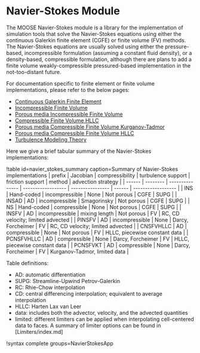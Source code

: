 # Navier-Stokes Module

The MOOSE Navier-Stokes module is a library for the implementation of simulation tools that solve the
Navier-Stokes equations using either the continuous Galerkin finite element
(CGFE) or finite volume (FV) methods. The Navier-Stokes
equations are usually solved using either the pressure-based, incompressible formulation (assuming a
constant fluid density), or a density-based, compressible formulation, although
there are plans to add a finite volume weakly-compressible pressured-based implementation in
the not-too-distant future.

For documentation specific to finite element or finite volume implementations,
please refer to the below pages:

- [Continuous Galerkin Finite Element](navier_stokes/cgfe.md)
- [Incompressible Finite Volume](insfv.md)
- [Porous media Incompressible Finite Volume](pinsfv.md)
- [Compressible Finite Volume HLLC](CNSFVHLLCBase.md)
- [Porous media Compressible Finite Volume Kurganov-Tadmor](PCNSFVKT.md)
- [Porous media Compressible Finite Volume HLLC](PCNSFVHLLC.md)
- [Turbulence Modeling Theory](navier_stokes/rans_theory.md)

Here we give a brief tabular summary of the Navier-Stokes implementations:

!table id=navier_stokes_summary caption=Summary of Navier-Stokes implementations
| prefix     | Jacobian   | compressibility | turbulence support | friction support  | method | advection strategy                |
| ------     | --------   | --------------- | ------------------ | ----------------  | ------ | ------------------                |
| INS        | Hand-coded | incompressible  | None               | Not porous        | CGFE   | SUPG                              |
| INSAD      | AD         | incompressible  | Smagorinsky        | Not porous        | CGFE   | SUPG                              |
| NS         | Hand-coded | compressible    | None               | Not porous        | CGFE   | SUPG                              |
| INSFV      | AD         | incompressible  | mixing length      | Not porous        | FV     | RC, CD velocity; limited advected |
| PINSFV     | AD         | incompressible  | None               | Darcy, Forcheimer | FV     | RC, CD velocity; limited advected |
| CNSFVHLLC  | AD         | compressible    | None               | Not porous        | FV     | HLLC, piecewise constant data     |
| PCNSFVHLLC | AD         | compressible    | None               | Darcy, Forcheimer | FV     | HLLC, piecewise constant data     |
| PCNSFVKT   | AD         | compressible    | None               | Darcy, Forcheimer | FV     | Kurganov-Tadmor, limited data     |

Table definitions:

- AD: automatic differentiation
- SUPG: Streamline-Upwind Petrov-Galerkin
- RC: Rhie-Chow interpolation
- CD: central differencing interpolation; equivalent to average interpolation
- HLLC: Harten Lax van Leer
- data: includes both the advector, velocity, and the advected quantities
- limited: different limiters can be applied when interpolating cell-centered
  data to faces. A summary of limiter options can be found in
  [Limiters/index.md]

!syntax complete groups=NavierStokesApp
